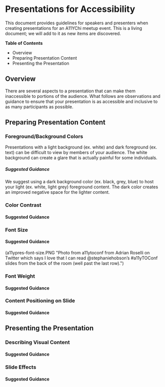 # Presentations for Accessibility

This document provides guidelines for speakers and presenters when creating presentations for an A11YChi meetup event. This is a living document; we will add to it as new items are discovered.

**Table of Contents**
* Overview
* Preparing Presentation Content
* Presenting the Presentation

## Overview
There are several aspects to a presentation that can make them inaccessible to portions of the audience. What follows are observations and guidance to ensure that your presentation is as accessible and inclusive to as many participants as possible.

## Preparing Presentation Content
### Foreground/Background Colors
Presentations with a light background (ex. white) and dark foreground (ex. text) can be difficult to view by members of your audience. The white background can create a glare that is actually painful for some individuals.
##### Suggested Guidance
We suggest using a dark background color (ex. black, grey, blue) to host your light (ex. white, light grey) foreground content. The dark color creates an improved negative space for the lighter content.

### Color Contrast

#### Suggested Guidance

### Font Size

#### Suggested Guidance

(a11ypres-font-size.PNG "Photo from a11ytoconf from Adrian Roselli on Twitter which says I love that I can read @stephaniehobson’s #a11yTOConf slides from the back of the room (well past the last row).")

### Font Weight

#### Suggested Guidance

### Content Positioning on Slide

#### Suggested Guidance

## Presenting the Presentation
### Describing Visual Content

#### Suggested Guidance

### Slide Effects

#### Suggested Guidance


